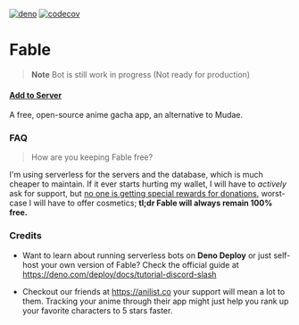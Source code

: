 [![deno](https://github.com/ker0olos/fable/actions/workflows/deno.yml/badge.svg)](https://github.com/ker0olos/fable/actions/workflows/deno.yml)
[![codecov](https://codecov.io/github/ker0olos/fable/branch/main/graph/badge.svg?token=3C7ZTHzGqC)](https://codecov.io/github/ker0olos/fable)

# Fable

> **Note** Bot is still work in progress (Not ready for production)

#### [Add to Server](https://discord.com/api/oauth2/authorize?client_id=1041970851559522304&scope=applications.commands)

A free, open-source anime gacha app, an alternative to Mudae.

<!-- ### Features
- 100% Free (no premiums, no pay-to-win bullshit)
- Open-source software (contrib, fork, self-host)
- Keeps up with discord newest features available
- Puts user experience front and center
-->

### FAQ

> How are you keeping Fable free?

I'm using serverless for the servers and the database, which is much cheaper to
maintain. If it ever starts hurting my wallet, I will have to _actively_ ask for
support, but <u>no one is getting special rewards for donations</u>, worst-case
I will have to offer cosmetics; **tl;dr Fable will always remain 100% free.**

### Credits

- Want to learn about running serverless bots on **Deno Deploy** or just
  self-host your own version of Fable? Check the official guide at
  <https://deno.com/deploy/docs/tutorial-discord-slash>

- Checkout our friends at <https://anilist.co> your support will mean a lot to
  them. Tracking your anime through their app might just help you rank up your
  favorite characters to 5 stars faster.
